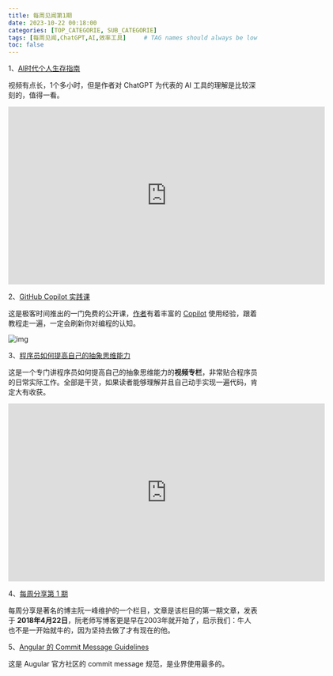 ```yaml
---
title: 每周见闻第1期
date: 2023-10-22 00:18:00
categories: [TOP_CATEGORIE, SUB_CATEGORIE]
tags: [每周见闻,ChatGPT,AI,效率工具]     # TAG names should always be lowercase
toc: false
---
```


1、[AI时代个人生存指南](https://www.youtube.com/watch?v=UUP64GTOKyE)

视频有点长，1个多小时，但是作者对 ChatGPT 为代表的 AI 工具的理解是比较深刻的，值得一看。

<iframe width="640" height="360" src="https://www.youtube.com/embed/UUP64GTOKyE" frameborder="0" allowfullscreen></iframe>





2、[GitHub Copilot 实践课](https://time.geekbang.org/opencourse/videointro/100540901)

这是极客时间推出的一门免费的公开课，[作者](https://siwei.io/)有着丰富的 [Copilot](https://github.com/features/copilot) 使用经验，跟着教程走一遍，一定会刷新你对编程的认知。

![img](https://static001.geekbang.org/resource/image/d4/82/d4ce042b292e1a6efcd53f4a5d5dbf82.jpg)



3、[程序员如何提高自己的抽象思维能力](https://space.bilibili.com/675654793/channel/collectiondetail?sid=1090143)

这是一个专门讲程序员如何提高自己的抽象思维能力的**视频专栏**，非常贴合程序员的日常实际工作。全部是干货，如果读者能够理解并且自己动手实现一遍代码，肯定大有收获。

<iframe width="640" height="360" src="https://www.bilibili.com/video/BV17j411M7qk/?spm_id_from=333.999.0.0" frameborder="0" allowfullscreen></iframe>

4、[每周分享第 1 期](https://www.ruanyifeng.com/blog/2018/04/weekly-issue-1.html)

每周分享是著名的博主阮一峰维护的一个栏目，文章是该栏目的第一期文章，发表于 **2018年4月22日**，阮老师写博客更是早在2003年就开始了，启示我们：牛人也不是一开始就牛的，因为坚持去做了才有现在的他。



5、[Angular 的 Commit Message Guidelines](https://github.com/angular/angular/blob/22b96b9/CONTRIBUTING.md#-commit-message-guidelines)

这是 Augular 官方社区的 commit message 规范，是业界使用最多的。

